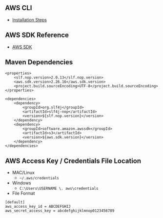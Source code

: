 
## AWS CLI
- [Installation Steps](https://docs.aws.amazon.com/cli/latest/userguide/getting-started-install.html)

## AWS SDK Reference
- [AWS SDK](https://github.com/aws/aws-sdk-java-v2/#using-the-sdk)

## Maven Dependencies

```
<properties>
    <slf.nop.version>2.0.13</slf.nop.version>
    <aws.sdk.version>2.26.16</aws.sdk.version>
    <project.build.sourceEncoding>UTF-8</project.build.sourceEncoding>
</properties>

<dependencies>
    <dependency>
        <groupId>org.slf4j</groupId>
        <artifactId>slf4j-nop</artifactId>
        <version>${slf.nop.version}</version>
    </dependency>
    <dependency>
        <groupId>software.amazon.awssdk</groupId>
        <artifactId>s3</artifactId>
        <version>${aws.sdk.version}</version>
    </dependency>
</dependencies>
```

## AWS Access Key / Credentials File Location
- MAC/Linux
    - `~/.aws/credentials`
- Windows
    - `C:\Users\USERNAME \. aws\credentials`
- File Format
```
[default]
aws_access_key_id = ABCDEFGHIJ
aws_secret_access_key = abcdefghijklmnop0123456789
```    

